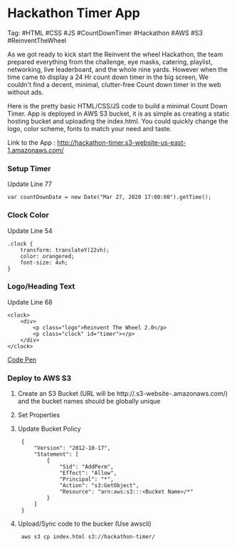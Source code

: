 # Hackathon Timer App

Tag: #HTML #CSS #JS #CountDownTimer #Hackathon #AWS #S3 #ReinventTheWheel

As we got ready to kick start the Reinvent the wheel Hackathon, the team prepared everything from the challenge, eye masks, catering, playlist, networking, live leaderboard, and the whole nine yards. However when the time came to display a 24 Hr count down timer in the big screen, We couldn't find a decent, minimal, clutter-free Count down timer in the web without ads.  

Here is the pretty basic HTML/CSS/JS code to build a minimal Count Down Timer. App is deployed in AWS S3 bucket, it is as simple as creating a static hosting bucket and uploading the index.html. You could quickly change the logo, color scheme, fonts to match your need and taste. 

Link to the App : http://hackathon-timer.s3-website-us-east-1.amazonaws.com/

### Setup Timer 

Update Line 77
```
var countDownDate = new Date("Mar 27, 2020 17:00:00").getTime();
```

### Clock Color
Update Line 54
```
.clock {
    transform: translateY(22vh);
    color: orangered;
    font-size: 4vh;
}
```

### Logo/Heading Text
Update Line 68
```
<clock>
    <div>
        <p class="logo">Reinvent The Wheel 2.0</p>
        <p class="clock" id="timer"></p>
    </div>
</clock>
```

[Code Pen](https://codepen.io/ravishan16/pen/KYdppM)

### Deploy to AWS S3

1. Create an S3 Bucket (URL will be http://<Bucket-Name>.s3-website-<Region>.amazonaws.com/) and the bucket names should be globally unique
 
2. Set Properties 
3. Update Bucket Policy
   ```
    {
        "Version": "2012-10-17",
        "Statement": [
            {
                "Sid": "AddPerm",
                "Effect": "Allow",
                "Principal": "*",
                "Action": "s3:GetObject",
                "Resource": "arn:aws:s3:::<Bucket Name>/*"
            }
        ]
    }
   ```
4. Upload/Sync code to the bucker (Use awscli)
   ```
    aws s3 cp index.html s3://hackathon-timer/
   ```